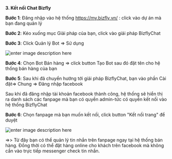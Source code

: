 **3.	Kết nối Chat Bizfly**

**Bước 1**: Đăng nhập vào hệ thống https://my.bizfly.vn/ : click vào dự án mà bạn đang quản lý

**Bước 2**: Kéo xuống mục Giải pháp của bạn, click vào giải pháp BizflyChat

**Bước 3**: Click Quản lý Bot => Sử dụng

![enter image description here](https://static8.muarecdn.com/original/muare/images/2019/12/27/5431642_screenshot-6.png)


**Bước 4**: Chọn Bot Bán hàng => click button Tạo Bot sau đó đặt tên cho hệ thống bán hàng của bạn

**Bước 5**: Sau khi đã chuyển hướng tới giải pháp BizflyChat, bạn vào phần Cài đặt=> Chung => Đăng nhập facebook

Sau khi đã đăng nhập tài khoản facebook thành công, hệ thống sẽ hiển thị ra danh sách các fanpage mà bạn có quyền admin-tức có quyền kết nối vào hệ thống BizflyChat

**Bước 6**: Chọn fanpage mà bạn muốn kết nối, click button "Kết nối trang" để duyệt

![enter image description here](https://static8.muarecdn.com/original/muare/images/2019/12/27/5431633_screenshot-5.png)

=>> Từ đây bạn có thể quản lý tin nhắn trên fanpage ngay tại hệ thống bán hàng. Đồng thời có thể đặt hàng online cho khách trên facebook mà không cần vào trực tiếp messenger check tin nhắn.
